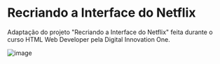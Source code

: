 # Recriando a Interface do Netflix
Adaptação do projeto "Recriando a Interface do Netflix" feita durante o curso HTML Web Developer pela Digital Innovation One.

![image](https://user-images.githubusercontent.com/86732411/125875523-fe337c01-b4f1-46f4-aa15-b523663aa7c0.png)
